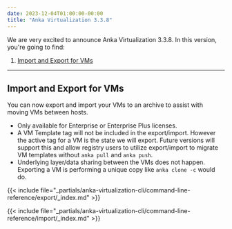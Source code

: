 ```yaml
---
date: 2023-12-04T01:00:00-00:00
title: "Anka Virtualization 3.3.8"
---
```


We are very excited to announce Anka Virtualization 3.3.8. In this version, you're going to find:

1. [Import and Export for VMs](#import-and-export-for-vms)

---

## Import and Export for VMs

You can now export and import your VMs to an archive to assist with moving VMs between hosts.

- Only available for Enterprise or Enterprise Plus licenses.
- A VM Template tag will not be included in the export/import. However the active tag for a VM is the state we will export. Future versions will support this and allow registry users to utilize export/import to migrate VM templates without `anka pull` and `anka push`.
- Underlying layer/data sharing between the VMs does not happen. Exporting a VM is performing a unique copy like `anka clone -c` would do.

{{< include file="_partials/anka-virtualization-cli/command-line-reference/export/_index.md" >}}

{{< include file="_partials/anka-virtualization-cli/command-line-reference/import/_index.md" >}}

